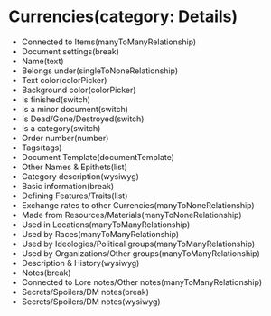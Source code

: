 # Currencies(category: Details)

-   Connected to Items(manyToManyRelationship)
-   Document settings(break)
-   Name(text)
-   Belongs under(singleToNoneRelationship)
-   Text color(colorPicker)
-   Background color(colorPicker)
-   Is finished(switch)
-   Is a minor document(switch)
-   Is Dead/Gone/Destroyed(switch)
-   Is a category(switch)
-   Order number(number)
-   Tags(tags)
-   Document Template(documentTemplate)
-   Other Names & Epithets(list)
-   Category description(wysiwyg)
-   Basic information(break)
-   Defining Features/Traits(list)
-   Exchange rates to other Currencies(manyToNoneRelationship)
-   Made from Resources/Materials(manyToNoneRelationship)
-   Used in Locations(manyToManyRelationship)
-   Used by Races(manyToManyRelationship)
-   Used by Ideologies/Political groups(manyToManyRelationship)
-   Used by Organizations/Other groups(manyToManyRelationship)
-   Description & History(wysiwyg)
-   Notes(break)
-   Connected to Lore notes/Other notes(manyToManyRelationship)
-   Secrets/Spoilers/DM notes(break)
-   Secrets/Spoilers/DM notes(wysiwyg)